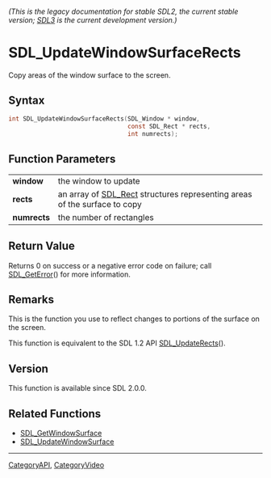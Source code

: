 ###### (This is the legacy documentation for stable SDL2, the current stable version; [SDL3](https://wiki.libsdl.org/SDL3/) is the current development version.)
# SDL_UpdateWindowSurfaceRects

Copy areas of the window surface to the screen.

## Syntax

```c
int SDL_UpdateWindowSurfaceRects(SDL_Window * window,
                                 const SDL_Rect * rects,
                                 int numrects);

```

## Function Parameters

|                  |                                                                                       |
| ---------------- | ------------------------------------------------------------------------------------- |
| **window**       | the window to update                                                                  |
| **rects**        | an array of [SDL_Rect](SDL_Rect) structures representing areas of the surface to copy |
| **numrects**     | the number of rectangles                                                              |

## Return Value

Returns 0 on success or a negative error code on failure; call
[SDL_GetError](SDL_GetError)() for more information.

## Remarks

This is the function you use to reflect changes to portions of the surface
on the screen.

This function is equivalent to the SDL 1.2 API
[SDL_UpdateRects](SDL_UpdateRects)().

## Version

This function is available since SDL 2.0.0.

## Related Functions

* [SDL_GetWindowSurface](SDL_GetWindowSurface)
* [SDL_UpdateWindowSurface](SDL_UpdateWindowSurface)

----
[CategoryAPI](CategoryAPI), [CategoryVideo](CategoryVideo)



